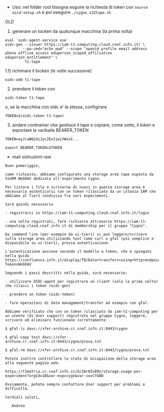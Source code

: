 * Uso:
nel folder root bisogna esguire la richiesta di token con ```source oicd-setup.sh``` e poi eseguire ```./cygno_s32tape.sh```

OLD

1) generare un tocken da qualunque macchina (la prima volta)
```
eval `oidc-agent-service use`
oidc-gen --issuer https://iam-t1-computing.cloud.cnaf.infn.it/ \
        --pw-cmd="echo pwd" --scope "openid profile email address phone offline_access eduperson_scoped_affiliation eduperson_entitlement" \
         t1-tape
```
1.1) richimare il tocken (le volte successive)
```
oidc-add t1-tape
```
2) prendere il token con 
```
oidc-token t1-tape
```
o, se la macchina con oidc e' la stessa, configirare
```
TOKEN=$(oidc-token t1-tape)
```
3) andare contnainer che gestisce il tape e copiare, come sotto, il token e esportare la varibaile BEARER_TOKEN
```
TOKEN=eyJraWQiOiJyc2ExIiwiYWxnI...

export BEARER_TOKEN=$TOKEN
```

* mail sistruzioni raw

~~~~
Buon pomeriggio,

come richiesto, abbiamo configurato una storage area tape esposta da StoRM WebDAV dedicata all'esperimento Cygno.

Per listare i file o scriverne di nuovi in questa storage area è necessario autenticarsi con un token rilasciato da un'istanza IAM che abbiamo al Tier1 condivisa fra vari esperimenti.

Sarà quindi necessario

- registrarsi su https://iam-t1-computing.cloud.cnaf.infn.it/login

- una volta registrati, fare richiesta attraverso https://iam-t1-computing.cloud.cnaf.infn.it di membership per il gruppo "Cygno".

Da command line (per esempio da ui-tier1) si può leggere/scrivere sulla storage area utilizzando tool come curl o gfal (più semplice e disponibile su ui-tier1), previa autenticazione.

L'autenticazione avviene secondo il modello a token, che è spiegato nella guida https://confluence.infn.it/display/TD/Data+transfers+using+http+endpoints#Datatransfersusinghttpendpoints-TokensWebDAV

Seguendo i passi descritti nella guida, sarà necessario:

- utilizzare OIDC-agent per registrare un client (solo la prima volta) che rilasci i token (oidc-gen)

- prendere un token (oidc-token)

- fare operazioni di data management/transfer ad esempio con gfal.

Abbiamo verificato che con un token rilasciato da iam-t1-computing per un utente (di User support) registrato nel gruppo Cygno, leggere, scrivere ed eliminare funzionano correttamente:

$ gfal-ls davs://xfer-archive.cr.cnaf.infn.it:8443/cygno

$ gfal-copy test davs://xfer-archive.cr.cnaf.infn.it:8443/cygno/prova.txt

$ gfal-rm davs://xfer-archive.cr.cnaf.infn.it:8443/cygno/prova.txt

Potete inoltre controllare lo stato di occupazione della storage area alla seguente pagina web:

https://t1metria.cr.cnaf.infn.it/d/ZArHZvEMz/storage-usage-per-experiment?orgId=18&var-exp=cygn&var-vo=CYGNO

Ovviamente, potete sempre contattare User support per problemi o difficoltà.

Cordiali saluti,

   Andrea
~~~~~
